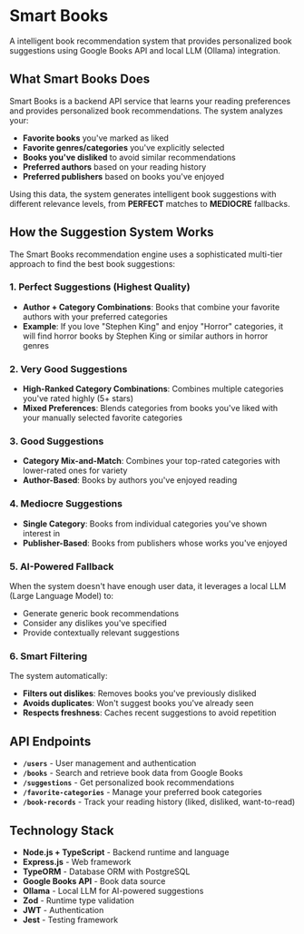 # Smart Books

A intelligent book recommendation system that provides personalized book suggestions using Google Books API and local LLM (Ollama) integration.

## What Smart Books Does

Smart Books is a backend API service that learns your reading preferences and provides personalized book recommendations. The system analyzes your:

- **Favorite books** you've marked as liked
- **Favorite genres/categories** you've explicitly selected
- **Books you've disliked** to avoid similar recommendations
- **Preferred authors** based on your reading history
- **Preferred publishers** based on books you've enjoyed

Using this data, the system generates intelligent book suggestions with different relevance levels, from **PERFECT** matches to **MEDIOCRE** fallbacks.

## How the Suggestion System Works

The Smart Books recommendation engine uses a sophisticated multi-tier approach to find the best book suggestions:

### 1. **Perfect Suggestions** (Highest Quality)
- **Author + Category Combinations**: Books that combine your favorite authors with your preferred categories
- **Example**: If you love "Stephen King" and enjoy "Horror" categories, it will find horror books by Stephen King or similar authors in horror genres

### 2. **Very Good Suggestions**
- **High-Ranked Category Combinations**: Combines multiple categories you've rated highly (5+ stars)
- **Mixed Preferences**: Blends categories from books you've liked with your manually selected favorite categories

### 3. **Good Suggestions**
- **Category Mix-and-Match**: Combines your top-rated categories with lower-rated ones for variety
- **Author-Based**: Books by authors you've enjoyed reading

### 4. **Mediocre Suggestions**
- **Single Category**: Books from individual categories you've shown interest in
- **Publisher-Based**: Books from publishers whose works you've enjoyed

### 5. **AI-Powered Fallback**
When the system doesn't have enough user data, it leverages a local LLM (Large Language Model) to:
- Generate generic book recommendations
- Consider any dislikes you've specified
- Provide contextually relevant suggestions

### 6. **Smart Filtering**
The system automatically:
- **Filters out dislikes**: Removes books you've previously disliked
- **Avoids duplicates**: Won't suggest books you've already seen
- **Respects freshness**: Caches recent suggestions to avoid repetition

## API Endpoints

- **`/users`** - User management and authentication
- **`/books`** - Search and retrieve book data from Google Books
- **`/suggestions`** - Get personalized book recommendations
- **`/favorite-categories`** - Manage your preferred book categories
- **`/book-records`** - Track your reading history (liked, disliked, want-to-read)

## Technology Stack

- **Node.js + TypeScript** - Backend runtime and language
- **Express.js** - Web framework
- **TypeORM** - Database ORM with PostgreSQL
- **Google Books API** - Book data source
- **Ollama** - Local LLM for AI-powered suggestions
- **Zod** - Runtime type validation
- **JWT** - Authentication
- **Jest** - Testing framework
